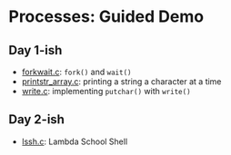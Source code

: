# Processes: Guided Demo

## Day 1-ish

* [forkwait.c](src/forkwait.c): `fork()` and `wait()`
* [printstr_array.c](src/printstr_array.c): printing a string a character at a time
* [write.c](src/write.c): implementing `putchar()` with `write()`

## Day 2-ish

* [lssh.c](src/lssh.c): Lambda School Shell